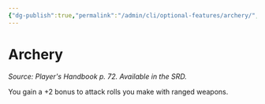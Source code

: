 ```yaml
---
{"dg-publish":true,"permalink":"/admin/cli/optional-features/archery/","tags":["compendium/src/5e/phb","optional-feature/fs-f","optional-feature/fs-r"],"updated":"2025-01-11T15:32:21.676+00:00"}
---
```


# Archery
*Source: Player's Handbook p. 72. Available in the SRD.*  

You gain a +2 bonus to attack rolls you make with ranged weapons.